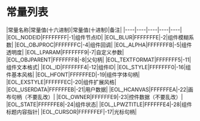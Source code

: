 # 常量列表
|常量名称|常量值(十六进制)|常量值(十进制)|备注|
|----|----|----|----|----|
|EOL_NODEID|FFFFFFFF|-1|组件节点ID|
|EOL_BLUR|FFFFFFFE|-2|组件模糊系数|
|EOL_OBJPROC|FFFFFFFC|-4|组件回调|
|EOL_ALPHA|FFFFFFFB|-5|组件透明度|
|EOL_LPARAM|FFFFFFF9|-7|自定义参数|
|EOL_OBJPARENT|FFFFFFF8|-8|父句柄|
|EOL_TEXTFORMAT|FFFFFFF5|-11|组件文本格式|
|EOL_ID|FFFFFFF4|-12|组件ID|
|EOL_STYLE|FFFFFFF0|-16|组件基本风格|
|EOL_HFONT|FFFFFFED|-19|组件字体句柄|
|EOL_EXSTYLE|FFFFFFEC|-20|组件扩展风格|
|EOL_USERDATA|FFFFFFEB|-21|用户数据|
|EOL_HCANVAS|FFFFFFEA|-22|画布句柄（不要乱改）|
|EOL_OWNER|FFFFFFE9|-23|控件数据（不要乱改）|
|EOL_STATE|FFFFFFE8|-24|组件状态|
|EOL_LPWZTITLE|FFFFFFE4|-28|组件标题内容指针|
|EOL_CURSOR|FFFFFFEF|-17|光标句柄|


